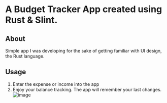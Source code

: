 # A Budget Tracker App created using Rust & Slint.

## About

Simple app I was developing for the sake of getting familiar with UI design, the Rust language.

## Usage
   1. Enter the expense or income into the app
   2. Enjoy your balance tracking. The app will remember your last changes.
![image](https://github.com/fallxnstr/BudgetTracker/assets/103467609/6f4726f9-d064-4858-ad36-e19c2227d8e3)
